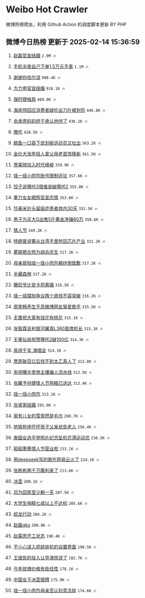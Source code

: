 # Weibo Hot Crawler 



微博热榜爬虫，利用 Github Action 的调度脚本更新 BY PHP 


## 微博今日热榜 更新于 2025-02-14 15:36:59 
1. [赵磊官宣结婚](https://s.weibo.com/weibo?q=%23%E8%B5%B5%E7%A3%8A%E5%AE%98%E5%AE%A3%E7%BB%93%E5%A9%9A%23&t=31&band_rank=1&Refer=top) `2.9M 🔥` 

1. [手机半夜自己下单1.5万元手表](https://s.weibo.com/weibo?q=%23%E6%89%8B%E6%9C%BA%E5%8D%8A%E5%A4%9C%E8%87%AA%E5%B7%B1%E4%B8%8B%E5%8D%951.5%E4%B8%87%E5%85%83%E6%89%8B%E8%A1%A8%23&t=31&band_rank=2&Refer=top) `1.1M 🔥` 

1. [谢谢你哈尔滨](https://s.weibo.com/weibo?q=%23%E8%B0%A2%E8%B0%A2%E4%BD%A0%E5%93%88%E5%B0%94%E6%BB%A8%23&t=31&band_rank=3&Refer=top) `988.4K 🔥` 

1. [方力申官宣结婚](https://s.weibo.com/weibo?q=%23%E6%96%B9%E5%8A%9B%E7%94%B3%E5%AE%98%E5%AE%A3%E7%BB%93%E5%A9%9A%23&t=31&band_rank=4&Refer=top) `918.1K 🔥` 

1. [保时捷格局](https://s.weibo.com/weibo?q=%23%E4%BF%9D%E6%97%B6%E6%8D%B7%E6%A0%BC%E5%B1%80%23&t=31&band_rank=5&Refer=top) `469.0K 🔥` 

1. [海底捞回应消费者疑吃出刀片被划伤](https://s.weibo.com/weibo?q=%23%E6%B5%B7%E5%BA%95%E6%8D%9E%E5%9B%9E%E5%BA%94%E6%B6%88%E8%B4%B9%E8%80%85%E7%96%91%E5%90%83%E5%87%BA%E5%88%80%E7%89%87%E8%A2%AB%E5%88%92%E4%BC%A4%23&t=31&band_rank=6&Refer=top) `446.8K 🔥` 

1. [余承恩妈妈终于承认他帅了](https://s.weibo.com/weibo?q=%E4%BD%99%E6%89%BF%E6%81%A9%E5%A6%88%E5%A6%88%E7%BB%88%E4%BA%8E%E6%89%BF%E8%AE%A4%E4%BB%96%E5%B8%85%E4%BA%86&t=31&band_rank=7&Refer=top) `436.1K 🔥` 

1. [哪吒](https://s.weibo.com/weibo?q=%E5%93%AA%E5%90%92&t=31&band_rank=8&Refer=top) `428.5K 🔥` 

1. [鲸鱼一口吞下皮划艇运动员又吐出](https://s.weibo.com/weibo?q=%23%E9%B2%B8%E9%B1%BC%E4%B8%80%E5%8F%A3%E5%90%9E%E4%B8%8B%E7%9A%AE%E5%88%92%E8%89%87%E8%BF%90%E5%8A%A8%E5%91%98%E5%8F%88%E5%90%90%E5%87%BA%23&t=31&band_rank=9&Refer=top) `363.2K 🔥` 

1. [金价大涨年轻人拿父母老首饰换新](https://s.weibo.com/weibo?q=%23%E9%87%91%E4%BB%B7%E5%A4%A7%E6%B6%A8%E5%B9%B4%E8%BD%BB%E4%BA%BA%E6%8B%BF%E7%88%B6%E6%AF%8D%E8%80%81%E9%A6%96%E9%A5%B0%E6%8D%A2%E6%96%B0%23&t=31&band_rank=10&Refer=top) `361.5K 🔥` 

1. [贺美琦加入时代峰峻](https://s.weibo.com/weibo?q=%23%E8%B4%BA%E7%BE%8E%E7%90%A6%E5%8A%A0%E5%85%A5%E6%97%B6%E4%BB%A3%E5%B3%B0%E5%B3%BB%23&t=31&band_rank=11&Refer=top) `359.9K 🔥` 

1. [瑶一瑶小肉包账号限制评论](https://s.weibo.com/weibo?q=%23%E7%91%B6%E4%B8%80%E7%91%B6%E5%B0%8F%E8%82%89%E5%8C%85%E8%B4%A6%E5%8F%B7%E9%99%90%E5%88%B6%E8%AF%84%E8%AE%BA%23&t=31&band_rank=12&Refer=top) `357.6K 🔥` 

1. [饺子说哪吒3很难突破哪吒2](https://s.weibo.com/weibo?q=%23%E9%A5%BA%E5%AD%90%E8%AF%B4%E5%93%AA%E5%90%923%E5%BE%88%E9%9A%BE%E7%AA%81%E7%A0%B4%E5%93%AA%E5%90%922%23&t=31&band_rank=13&Refer=top) `355.8K 🔥` 

1. [董力女友晒照官宣恋情](https://s.weibo.com/weibo?q=%23%E8%91%A3%E5%8A%9B%E5%A5%B3%E5%8F%8B%E6%99%92%E7%85%A7%E5%AE%98%E5%AE%A3%E6%81%8B%E6%83%85%23&t=31&band_rank=14&Refer=top) `353.6K 🔥` 

1. [15毫米针头留癌症患者体内30天](https://s.weibo.com/weibo?q=%2315%E6%AF%AB%E7%B1%B3%E9%92%88%E5%A4%B4%E7%95%99%E7%99%8C%E7%97%87%E6%82%A3%E8%80%85%E4%BD%93%E5%86%8530%E5%A4%A9%23&t=31&band_rank=15&Refer=top) `352.5K 🔥` 

1. [男子为买大G出售5斤黄金净赚80万](https://s.weibo.com/weibo?q=%23%E7%94%B7%E5%AD%90%E4%B8%BA%E4%B9%B0%E5%A4%A7G%E5%87%BA%E5%94%AE5%E6%96%A4%E9%BB%84%E9%87%91%E5%87%80%E8%B5%9A80%E4%B8%87%23&t=31&band_rank=16&Refer=top) `350.6K 🔥` 

1. [情人节](https://s.weibo.com/weibo?q=%E6%83%85%E4%BA%BA%E8%8A%82&t=31&band_rank=17&Refer=top) `349.3K 🔥` 

1. [特朗普说要从台湾手里抢回芯片产业](https://s.weibo.com/weibo?q=%23%E7%89%B9%E6%9C%97%E6%99%AE%E8%AF%B4%E8%A6%81%E4%BB%8E%E5%8F%B0%E6%B9%BE%E6%89%8B%E9%87%8C%E6%8A%A2%E5%9B%9E%E8%8A%AF%E7%89%87%E4%BA%A7%E4%B8%9A%23&t=31&band_rank=18&Refer=top) `321.2K 🔥` 

1. [瞿颖晒合照为胡兵庆生](https://s.weibo.com/weibo?q=%23%E7%9E%BF%E9%A2%96%E6%99%92%E5%90%88%E7%85%A7%E4%B8%BA%E8%83%A1%E5%85%B5%E5%BA%86%E7%94%9F%23&t=31&band_rank=19&Refer=top) `317.3K 🔥` 

1. [母亲就拍瑶一瑶小肉包被绊倒致歉](https://s.weibo.com/weibo?q=%23%E6%AF%8D%E4%BA%B2%E5%B0%B1%E6%8B%8D%E7%91%B6%E4%B8%80%E7%91%B6%E5%B0%8F%E8%82%89%E5%8C%85%E8%A2%AB%E7%BB%8A%E5%80%92%E8%87%B4%E6%AD%89%23&t=31&band_rank=20&Refer=top) `317.2K 🔥` 

1. [半藏森林](https://s.weibo.com/weibo?q=%E5%8D%8A%E8%97%8F%E6%A3%AE%E6%9E%97&t=31&band_rank=21&Refer=top) `317.2K 🔥` 

1. [曝侃爷比安卡将离婚](https://s.weibo.com/weibo?q=%23%E6%9B%9D%E4%BE%83%E7%88%B7%E6%AF%94%E5%AE%89%E5%8D%A1%E5%B0%86%E7%A6%BB%E5%A9%9A%23&t=31&band_rank=22&Refer=top) `316.5K 🔥` 

1. [瑶一瑶摆拍争议两个底线不容突破](https://s.weibo.com/weibo?q=%23%E7%91%B6%E4%B8%80%E7%91%B6%E6%91%86%E6%8B%8D%E4%BA%89%E8%AE%AE%E4%B8%A4%E4%B8%AA%E5%BA%95%E7%BA%BF%E4%B8%8D%E5%AE%B9%E7%AA%81%E7%A0%B4%23&t=31&band_rank=23&Refer=top) `316.2K 🔥` 

1. [周笔畅声生不息微博网友挚爱歌手](https://s.weibo.com/weibo?q=%E5%91%A8%E7%AC%94%E7%95%85%E5%A3%B0%E7%94%9F%E4%B8%8D%E6%81%AF%E5%BE%AE%E5%8D%9A%E7%BD%91%E5%8F%8B%E6%8C%9A%E7%88%B1%E6%AD%8C%E6%89%8B&t=31&band_rank=24&Refer=top) `315.5K 🔥` 

1. [无畏祝大家有钱花有桃花](https://s.weibo.com/weibo?q=%23%E6%97%A0%E7%95%8F%E7%A5%9D%E5%A4%A7%E5%AE%B6%E6%9C%89%E9%92%B1%E8%8A%B1%E6%9C%89%E6%A1%83%E8%8A%B1%23&t=31&band_rank=25&Refer=top) `315.1K 🔥` 

1. [张智霖吉利银河翼真L380首席机长](https://s.weibo.com/weibo?q=%23%E5%BC%A0%E6%99%BA%E9%9C%96%E5%90%89%E5%88%A9%E9%93%B6%E6%B2%B3%E7%BF%BC%E7%9C%9FL380%E9%A6%96%E5%B8%AD%E6%9C%BA%E9%95%BF%23&t=31&band_rank=26&Refer=top) `315.1K 🔥` 

1. [无量仙翁祝贺哪吒2破100亿](https://s.weibo.com/weibo?q=%23%E6%97%A0%E9%87%8F%E4%BB%99%E7%BF%81%E7%A5%9D%E8%B4%BA%E5%93%AA%E5%90%922%E7%A0%B4100%E4%BA%BF%23&t=31&band_rank=27&Refer=top) `314.3K 🔥` 

1. [易烊千玺 演唱会](https://s.weibo.com/weibo?q=%E6%98%93%E7%83%8A%E5%8D%83%E7%8E%BA%20%E6%BC%94%E5%94%B1%E4%BC%9A&t=31&band_rank=28&Refer=top) `314.1K 🔥` 

1. [票房破百亿后找不到太乙真人了](https://s.weibo.com/weibo?q=%23%E7%A5%A8%E6%88%BF%E7%A0%B4%E7%99%BE%E4%BA%BF%E5%90%8E%E6%89%BE%E4%B8%8D%E5%88%B0%E5%A4%AA%E4%B9%99%E7%9C%9F%E4%BA%BA%E4%BA%86%23&t=31&band_rank=29&Refer=top) `313.8K 🔥` 

1. [央视曝光卖惨主播骗人流水线](https://s.weibo.com/weibo?q=%23%E5%A4%AE%E8%A7%86%E6%9B%9D%E5%85%89%E5%8D%96%E6%83%A8%E4%B8%BB%E6%92%AD%E9%AA%97%E4%BA%BA%E6%B5%81%E6%B0%B4%E7%BA%BF%23&t=31&band_rank=30&Refer=top) `313.5K 🔥` 

1. [张馨予何捷情人节狗粮已送达](https://s.weibo.com/weibo?q=%23%E5%BC%A0%E9%A6%A8%E4%BA%88%E4%BD%95%E6%8D%B7%E6%83%85%E4%BA%BA%E8%8A%82%E7%8B%97%E7%B2%AE%E5%B7%B2%E9%80%81%E8%BE%BE%23&t=31&band_rank=31&Refer=top) `313.4K 🔥` 

1. [瑶一瑶小肉包](https://s.weibo.com/weibo?q=%E7%91%B6%E4%B8%80%E7%91%B6%E5%B0%8F%E8%82%89%E5%8C%85&t=31&band_rank=32&Refer=top) `313.1K 🔥` 

1. [张睿家结婚](https://s.weibo.com/weibo?q=%23%E5%BC%A0%E7%9D%BF%E5%AE%B6%E7%BB%93%E5%A9%9A%23&t=31&band_rank=33&Refer=top) `291.0K 🔥` 

1. [家有儿女的雪竟然是毛巾](https://s.weibo.com/weibo?q=%23%E5%AE%B6%E6%9C%89%E5%84%BF%E5%A5%B3%E7%9A%84%E9%9B%AA%E7%AB%9F%E7%84%B6%E6%98%AF%E6%AF%9B%E5%B7%BE%23&t=31&band_rank=34&Refer=top) `280.7K 🔥` 

1. [地铁抢座吓坏孩子父亲状告老人](https://s.weibo.com/weibo?q=%23%E5%9C%B0%E9%93%81%E6%8A%A2%E5%BA%A7%E5%90%93%E5%9D%8F%E5%AD%A9%E5%AD%90%E7%88%B6%E4%BA%B2%E7%8A%B6%E5%91%8A%E8%80%81%E4%BA%BA%23&t=31&band_rank=35&Refer=top) `256.4K 🔥` 

1. [泰国女选手举照片纪念坠机花滑运动员](https://s.weibo.com/weibo?q=%23%E6%B3%B0%E5%9B%BD%E5%A5%B3%E9%80%89%E6%89%8B%E4%B8%BE%E7%85%A7%E7%89%87%E7%BA%AA%E5%BF%B5%E5%9D%A0%E6%9C%BA%E8%8A%B1%E6%BB%91%E8%BF%90%E5%8A%A8%E5%91%98%23&t=31&band_rank=36&Refer=top) `236.5K 🔥` 

1. [昭昭墨墨情人节营业啦](https://s.weibo.com/weibo?q=%E6%98%AD%E6%98%AD%E5%A2%A8%E5%A2%A8%E6%83%85%E4%BA%BA%E8%8A%82%E8%90%A5%E4%B8%9A%E5%95%A6&t=31&band_rank=37&Refer=top) `233.1K 🔥` 

1. [用deepseek写的歌在网易云火了](https://s.weibo.com/weibo?q=%E7%94%A8deepseek%E5%86%99%E7%9A%84%E6%AD%8C%E5%9C%A8%E7%BD%91%E6%98%93%E4%BA%91%E7%81%AB%E4%BA%86&t=31&band_rank=38&Refer=top) `224.1K 🔥` 

1. [张彬彬两千万腹利来了](https://s.weibo.com/weibo?q=%23%E5%BC%A0%E5%BD%AC%E5%BD%AC%E4%B8%A4%E5%8D%83%E4%B8%87%E8%85%B9%E5%88%A9%E6%9D%A5%E4%BA%86%23&t=31&band_rank=39&Refer=top) `213.6K 🔥` 

1. [冰壶](https://s.weibo.com/weibo?q=%E5%86%B0%E5%A3%B6&t=31&band_rank=40&Refer=top) `209.1K 🔥` 

1. [邓为回家至少躺一天](https://s.weibo.com/weibo?q=%E9%82%93%E4%B8%BA%E5%9B%9E%E5%AE%B6%E8%87%B3%E5%B0%91%E8%BA%BA%E4%B8%80%E5%A4%A9&t=31&band_rank=41&Refer=top) `207.5K 🔥` 

1. [大学生捐精七成以上不达标](https://s.weibo.com/weibo?q=%23%E5%A4%A7%E5%AD%A6%E7%94%9F%E6%8D%90%E7%B2%BE%E4%B8%83%E6%88%90%E4%BB%A5%E4%B8%8A%E4%B8%8D%E8%BE%BE%E6%A0%87%23&t=31&band_rank=42&Refer=top) `205.6K 🔥` 

1. [蛟龙行动](https://s.weibo.com/weibo?q=%E8%9B%9F%E9%BE%99%E8%A1%8C%E5%8A%A8&t=31&band_rank=43&Refer=top) `204.2K 🔥` 

1. [赵磊qko](https://s.weibo.com/weibo?q=%E8%B5%B5%E7%A3%8Aqko&t=31&band_rank=44&Refer=top) `200.0K 🔥` 

1. [赵露思开工状态](https://s.weibo.com/weibo?q=%23%E8%B5%B5%E9%9C%B2%E6%80%9D%E5%BC%80%E5%B7%A5%E7%8A%B6%E6%80%81%23&t=31&band_rank=45&Refer=top) `198.4K 🔥` 

1. [不小心误入抓娃娃机的设置界面](https://s.weibo.com/weibo?q=%E4%B8%8D%E5%B0%8F%E5%BF%83%E8%AF%AF%E5%85%A5%E6%8A%93%E5%A8%83%E5%A8%83%E6%9C%BA%E7%9A%84%E8%AE%BE%E7%BD%AE%E7%95%8C%E9%9D%A2&t=31&band_rank=46&Refer=top) `190.5K 🔥` 

1. [王俊凯的投入让导演惊讶了](https://s.weibo.com/weibo?q=%23%E7%8E%8B%E4%BF%8A%E5%87%AF%E7%9A%84%E6%8A%95%E5%85%A5%E8%AE%A9%E5%AF%BC%E6%BC%94%E6%83%8A%E8%AE%B6%E4%BA%86%23&t=31&band_rank=47&Refer=top) `182.7K 🔥` 

1. [今年玫瑰价格有些任性](https://s.weibo.com/weibo?q=%23%E4%BB%8A%E5%B9%B4%E7%8E%AB%E7%91%B0%E4%BB%B7%E6%A0%BC%E6%9C%89%E4%BA%9B%E4%BB%BB%E6%80%A7%23&t=31&band_rank=48&Refer=top) `178.1K 🔥` 

1. [中国女子冰壶银牌](https://s.weibo.com/weibo?q=%E4%B8%AD%E5%9B%BD%E5%A5%B3%E5%AD%90%E5%86%B0%E5%A3%B6%E9%93%B6%E7%89%8C&t=31&band_rank=49&Refer=top) `175.9K 🔥` 

1. [瑶一瑶小肉包母亲否认刻意冻娃](https://s.weibo.com/weibo?q=%23%E7%91%B6%E4%B8%80%E7%91%B6%E5%B0%8F%E8%82%89%E5%8C%85%E6%AF%8D%E4%BA%B2%E5%90%A6%E8%AE%A4%E5%88%BB%E6%84%8F%E5%86%BB%E5%A8%83%23&t=31&band_rank=50&Refer=top) `174.6K 🔥` 

